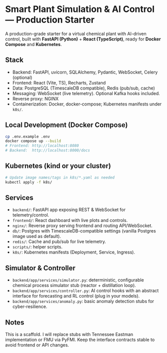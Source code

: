 # Smart Plant Simulation & AI Control — Production Starter

A production-grade starter for a virtual chemical plant with AI-driven control,
built with **FastAPI (Python)** + **React (TypeScript)**, ready for **Docker Compose** and **Kubernetes**.

## Stack
- Backend: FastAPI, uvicorn, SQLAlchemy, Pydantic, WebSocket, Celery (optional)
- Frontend: React (Vite, TS), Recharts, Zustand
- Data: PostgreSQL (TimescaleDB compatible), Redis (pub/sub, cache)
- Messaging: WebSocket (live telemetry). Optional Kafka hooks included.
- Reverse proxy: NGINX
- Containerization: Docker, docker-compose; Kubernetes manifests under `k8s/`.

## Local Development (Docker Compose)
```bash
cp .env.example .env
docker compose up --build
# Frontend: http://localhost:8080
# Backend:  http://localhost:8000/docs
```

## Kubernetes (kind or your cluster)
```bash
# Update image names/tags in k8s/*.yaml as needed
kubectl apply -f k8s/
```

## Services
- `backend/`: FastAPI app exposing REST & WebSocket for telemetry/control.
- `frontend/`: React dashboard with live plots and controls.
- `nginx/`: Reverse proxy serving frontend and routing API/WebSocket.
- `db/`: Postgres with TimescaleDB-compatible settings (vanilla Postgres image used as default).
- `redis/`: Cache and pub/sub for live telemetry.
- `scripts/`: helper scripts.
- `k8s/`: Kubernetes manifests (Deployment, Service, Ingress).

## Simulator & Controller
- `backend/app/services/simulator.py`: deterministic, configurable chemical process simulator stub (reactor + distillation loop).
- `backend/app/services/controller.py`: AI control hooks with an abstract interface for forecasting and RL control (plug in your models).
- `backend/app/services/anomaly.py`: basic anomaly detection stubs for cyber-resilience.

## Notes
This is a scaffold. I will replace stubs with Tennessee Eastman implementation or FMU via PyFMI.
Keep the interface contracts stable to avoid frontend or API changes.
